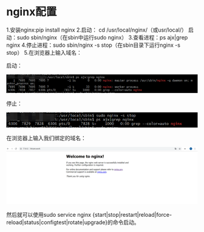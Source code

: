 # nginx配置

1.安装nginx:pip install nginx
2.启动：
          cd /usr/local/nginx/（或usr/local/）
          启动：sudo sbin/nginx（在sbin中运行sudo nginx）
3.查看进程：ps ajx|grep nginx
4.停止进程：sudo sbin/nginx -s stop（在sbin目录下运行nginx -s stop）
5.在浏览器上输入域名：

启动：

![1547452171354](images\1547452171354.png)



停止：

![1547452258465](images\1547452258465.png)



在浏览器上输入我们绑定的域名：

![1547452294906](images\1547452294906.png)

然后就可以使用sudo service nginx {start|stop|restart|reload|force-reload|status|configtest|rotate|upgrade}的命令启动。 